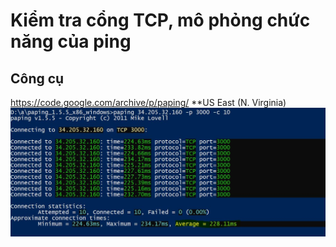 # Kiểm tra cổng TCP, mô phỏng chức năng của ping
## Công cụ
https://code.google.com/archive/p/paping/
**US East (N. Virginia)
![Screenshot](ping_East.JPG)
